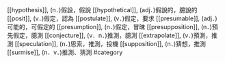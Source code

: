 [[hypothesis]], (n．)假設，假說 
[[hypothetical]], (adj．)假說的，臆說的 
[[posit]], (v．)假定，認為 
[[postulate]], (v．)假定，要求 
[[presumable]], (adj．)可能的，可假定的 
[[presumption]], (n．)假定，冒昧 
[[presupposition]], (n．)預先假定，臆測 
[[conjecture]], (v．n．)推測，臆測 
[[extrapolate]], (v．)預測，推測 
[[speculation]], (n．)思索，推測，投機 
[[supposition]], (n．)猜想，推測 
[[surmise]], (n．v．)推測、猜測 
#category
